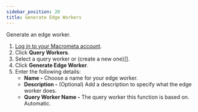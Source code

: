 ```yaml
---
sidebar_position: 20
title: Generate Edge Workers
---
```


Generate an edge worker.

1. [Log in to your Macrometa account](https://auth.paas.macrometa.io/).
1. Click **Query Workers**.
1. Select a query worker or (create a new one)[].
1. Click **Generate Edge Worker**.
1. Enter the following details:
    - **Name -** Choose a name for your edge worker.
    - **Description -** (Optional) Add a description to specify what the edge worker does.
    - **Query Worker Name -** The query worker this function is based on. Automatic.